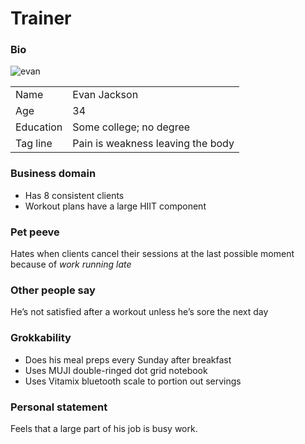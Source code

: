 # Trainer
### Bio
![evan](https://image.shutterstock.com/z/stock-photo-handsome-african-american-male-trainer-with-clipboard-232351570.jpg)

|  |  |
|:--|:--|
| Name | Evan Jackson |
| Age | 34 |
| Education | Some college; no degree |
| Tag line | Pain is weakness leaving the body |

### Business domain
* Has 8 consistent clients
* Workout plans have a large HIIT component

### Pet peeve
Hates when clients cancel their sessions at the last possible moment because of _work running late_

### Other people say
He’s not satisfied after a workout unless he’s sore the next day

### Grokkability
* Does his meal preps every Sunday after breakfast
* Uses MUJI double-ringed dot grid notebook
* Uses Vitamix bluetooth scale to portion out servings

### Personal statement
Feels that a large part of his job is busy work.
